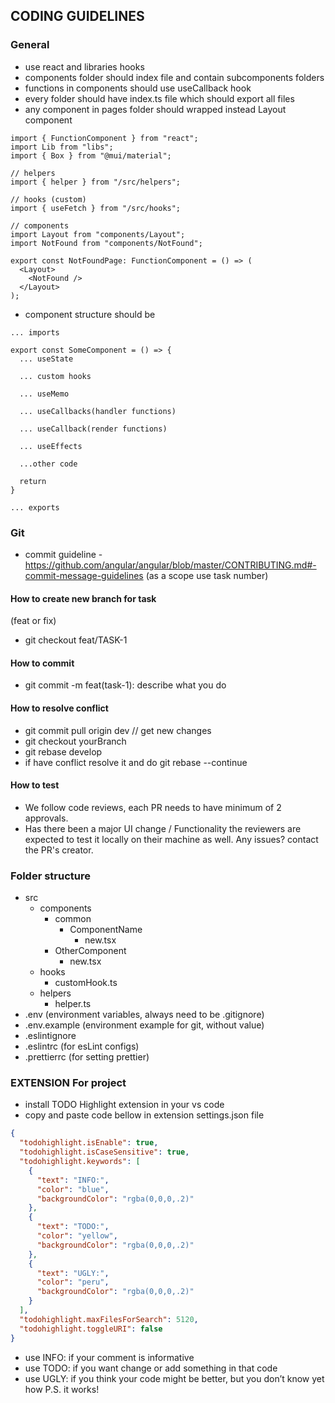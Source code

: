 ## CODING GUIDELINES

### General

- use react and libraries hooks
- components folder should index file and contain subcomponents folders
- functions in components should use useCallback hook
- every folder should have index.ts file which should export all files
- any component in pages folder should wrapped instead Layout component

```tsx
import { FunctionComponent } from "react";
import Lib from "libs";
import { Box } from "@mui/material";

// helpers
import { helper } from "/src/helpers";

// hooks (custom)
import { useFetch } from "/src/hooks";

// components
import Layout from "components/Layout";
import NotFound from "components/NotFound";

export const NotFoundPage: FunctionComponent = () => (
  <Layout>
    <NotFound />
  </Layout>
);
```

- component structure should be

```tsx
... imports

export const SomeComponent = () => {
  ... useState

  ... custom hooks

  ... useMemo

  ... useCallbacks(handler functions)

  ... useCallback(render functions)

  ... useEffects

  ...other code

  return
}

... exports
```

### Git

- commit guideline - https://github.com/angular/angular/blob/master/CONTRIBUTING.md#-commit-message-guidelines (as a scope use task number)

#### How to create new branch for task

(feat or fix)

- git checkout feat/TASK-1

#### How to commit

- git commit -m feat(task-1): describe what you do

#### How to resolve conflict

- git commit pull origin dev // get new changes
- git checkout yourBranch
- git rebase develop
- if have conflict resolve it and do git rebase --continue

#### How to test
- We follow code reviews, each PR needs to have minimum of 2 approvals.
- Has there been a major UI change / Functionality the reviewers are expected to test it locally on their machine as well. Any issues? contact the PR's creator.

### Folder structure

- src
  - components
    - common
      - ComponentName
        - new.tsx
    - OtherComponent
      - new.tsx
  - hooks
    - customHook.ts
  - helpers
    - helper.ts
- .env (environment variables, always need to be .gitignore)
- .env.example (environment example for git, without value)
- .eslintignore
- .eslintrc (for esLint configs)
- .prettierrc (for setting prettier)

### EXTENSION For project

- install TODO Highlight extension in your vs code
- copy and paste code bellow in extension settings.json file

```json
{
  "todohighlight.isEnable": true,
  "todohighlight.isCaseSensitive": true,
  "todohighlight.keywords": [
    {
      "text": "INFO:",
      "color": "blue",
      "backgroundColor": "rgba(0,0,0,.2)"
    },
    {
      "text": "TODO:",
      "color": "yellow",
      "backgroundColor": "rgba(0,0,0,.2)"
    },
    {
      "text": "UGLY:",
      "color": "peru",
      "backgroundColor": "rgba(0,0,0,.2)"
    }
  ],
  "todohighlight.maxFilesForSearch": 5120,
  "todohighlight.toggleURI": false
}
```

- use INFO: if your comment is informative
- use TODO: if you want change or add something in that code
- use UGLY: if you think your code might be better, but you don’t know yet how P.S. it works!
